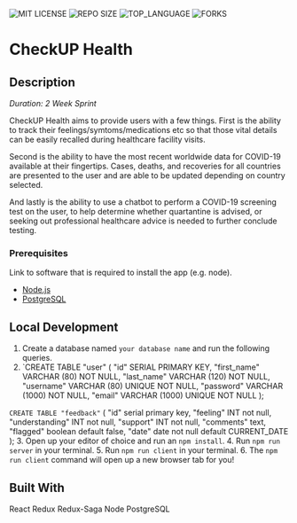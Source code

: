![MIT LICENSE](https://img.shields.io/github/license/scottbromander/the_marketplace.svg?style=flat-square)
![REPO SIZE](https://img.shields.io/github/repo-size/scottbromander/the_marketplace.svg?style=flat-square)
![TOP_LANGUAGE](https://img.shields.io/github/languages/top/scottbromander/the_marketplace.svg?style=flat-square)
![FORKS](https://img.shields.io/github/forks/scottbromander/the_marketplace.svg?style=social)

# CheckUP Health

## Description

_Duration: 2 Week Sprint_

CheckUP Health aims to provide users with a few things.  First is the ability to track their feelings/symtoms/medications etc so that those vital details can be easily recalled during healthcare facility visits.  

Second is the ability to have the most recent worldwide data for COVID-19 available at their fingertips.  Cases, deaths, and recoveries for all countries are presented to the user and are able to be updated depending on country selected.

And lastly is the ability to use a chatbot to perform a COVID-19 screening test on the user, to help determine whether quartantine is advised, or seeking out professional healthcare advice is needed to further conclude testing.


### Prerequisites

Link to software that is required to install the app (e.g. node).

- [Node.js](https://nodejs.org/en/)
- [PostgreSQL](https://www.postgresql.org/)

## Local Development

1. Create a database named `your database name` and run the following queries.
2. `CREATE TABLE "user"
(
    "id" SERIAL PRIMARY KEY,
    "first_name" VARCHAR (80) NOT NULL,
    "last_name" VARCHAR (120) NOT NULL,
    "username" VARCHAR (80) UNIQUE NOT NULL,
    "password" VARCHAR (1000) NOT NULL,
    "email" VARCHAR (1000) UNIQUE NOT NULL
);

`CREATE TABLE "feedback"`
(
    "id" serial primary key,
    "feeling" INT not null,
    "understanding" INT not null,
    "support" INT not null,
    "comments" text,
    "flagged" boolean default false,
    "date" date not null default CURRENT_DATE
);
3. Open up your editor of choice and run an `npm install`.
4. Run `npm run server` in your terminal.
5. Run `npm run client` in your terminal.
6. The `npm run client` command will open up a new browser tab for you!


## Built With

React
Redux
Redux-Saga
Node
PostgreSQL

